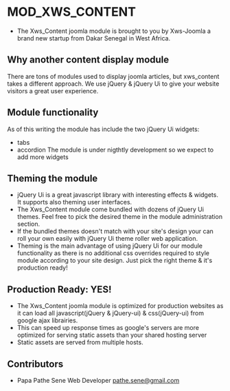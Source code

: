 # MOD_XWS_CONTENT #
 * The Xws_Content joomla module is brought to you by Xws-Joomla a brand new startup from Dakar Senegal in West Africa.

## Why another content display module ##
There are tons of modules used to display joomla articles, but xws_content takes a different approach.
We use jQuery & jQuery Ui to give your website visitors a great user experience.

## Module functionality ##
As of this writing the  module has include the two jQuery Ui widgets:
 * tabs
 * accordion
The module is under nigthtly development so we expect to add more widgets

## Theming the module ##
 * jQuery Ui is a great javascript library with interesting effects & widgets. It supports also theming user interfaces.
 * The Xws_Content module come bundled with dozens of jQuery Ui themes. Feel free to pick the desired theme in the module administration section.
 * If the bundled themes doesn't match with your site's design your can roll your own easily  with jQuery Ui theme roller web application.
 * Theming is the main advantage of using jQuery Ui for our module functionality as there is no additional css overrides required to style
   module according to your site design. Just pick the right theme & it's production ready!

## Production Ready: YES! ##
 * The Xws_Content joomla module is optimized for production websites as it can load all javascript(jQuery & jQuery-ui) & css(jQuery-ui) from google ajax librairies.
 * This can speed up response times as google's servers are more optimized for serving static assets than your shared hosting server
 * Static assets are served from multiple hosts.

## Contributors ##
 * Papa Pathe Sene Web Developer <pathe.sene@gmail.com>

